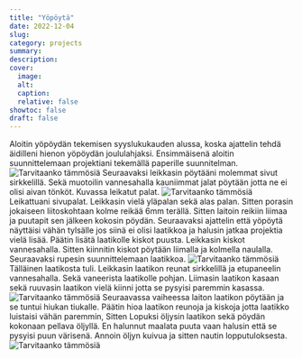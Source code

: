 ```yaml
---
title: "Yöpöytä"
date: 2022-12-04
slug:
category: projects
summary:
description:
cover:
  image:
  alt:
  caption:
  relative: false
showtoc: false
draft: false
---
```

Aloitin yöpöydän tekemisen syyslukukauden alussa, koska ajattelin tehdä äidilleni hienon yöpöydän joululahjaksi. Ensimmäisenä aloitin suunnittelemaan projektiani tekemällä paperille suunnitelman.
![Tarvitaanko tämmösiä](/images/yopoyta/suunnitelma.jpg)
Seuraavaksi leikkasin pöytääni molemmat sivut sirkkelillä. Sekä muotoilin vannesahalla kauniimmat jalat pöytään jotta ne ei olisi aivan tönköt. Kuvassa leikatut palat.
![Tarvitaanko tämmösiä](/images/yopoyta/sivut.jpg)
Leikattuani sivupalat. Leikkasin vielä yläpalan sekä alas palan. Sitten porasin jokaiseen liitoskohtaan kolme reikää 6mm terällä. Sitten laitoin reikiin liimaa ja puutapit sen jälkeen kokosin pöydän. Seuraavaksi ajattelin että yöpöytä näyttäisi vähän tylsälle jos siinä ei olisi laatikkoa ja halusin jatkaa projektia vielä lisää. Päätin lisätä laatikolle kiskot puusta. Leikkasin kiskot vannesahalla. Sitten kiinnitin kiskot pöytään liimalla ja kolmella naulalla. Seuraavaksi rupesin suunnittelemaan laatikkoa.
![Tarvitaanko tämmösiä](/images/yopoyta/poytailmanlaatikkoa.jpg)
Tälläinen laatikosta tuli. Leikkasin laatikon reunat sirkkelillä ja etupaneelin vannesahalla. Sekä vaneerista laatikolle pohjan. Liimasin laatikon kasaan sekä ruuvasin laatikon vielä kiinni jotta se pysyisi paremmin kasassa.
![Tarvitaanko tämmösiä](/images/yopoyta/valmislaatikko.jpg)
Seuraavassa vaiheessa laiton laatikon pöytään ja se tuntui hiukan tiukalle. Päätin hioa laatikon reunoja ja kiskoja jotta laatikko luistaisi vähän paremmin, Sitten Lopuksi öljysin laatikon sekä pöydän kokonaan pellava öljyllä. En halunnut maalata puuta vaan halusin että se pysyisi puun värisenä. Annoin öljyn kuivua ja sitten nautin lopputuloksesta.
![Tarvitaanko tämmösiä](/images/yopoyta/valmis.jpg)

